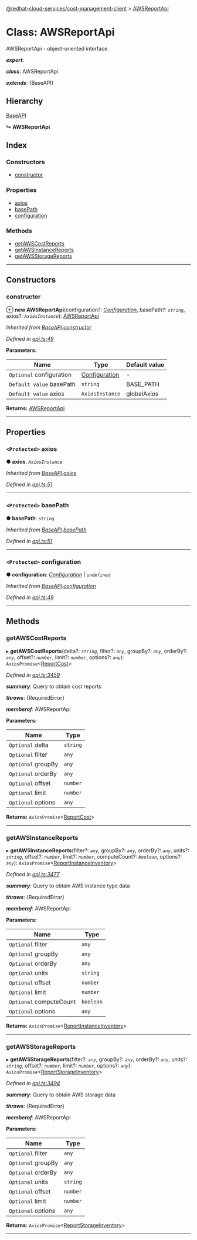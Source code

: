 [@redhat-cloud-services/cost-management-client](../README.md) > [AWSReportApi](../classes/awsreportapi.md)

# Class: AWSReportApi

AWSReportApi - object-oriented interface

*__export__*: 

*__class__*: AWSReportApi

*__extends__*: {BaseAPI}

## Hierarchy

 [BaseAPI](baseapi.md)

**↳ AWSReportApi**

## Index

### Constructors

* [constructor](awsreportapi.md#constructor)

### Properties

* [axios](awsreportapi.md#axios)
* [basePath](awsreportapi.md#basepath)
* [configuration](awsreportapi.md#configuration)

### Methods

* [getAWSCostReports](awsreportapi.md#getawscostreports)
* [getAWSInstanceReports](awsreportapi.md#getawsinstancereports)
* [getAWSStorageReports](awsreportapi.md#getawsstoragereports)

---

## Constructors

<a id="constructor"></a>

###  constructor

⊕ **new AWSReportApi**(configuration?: *[Configuration](configuration.md)*, basePath?: *`string`*, axios?: *`AxiosInstance`*): [AWSReportApi](awsreportapi.md)

*Inherited from [BaseAPI](baseapi.md).[constructor](baseapi.md#constructor)*

*Defined in [api.ts:49](https://github.com/RedHatInsights/javascript-clients/blob/master/packages/cost-management/api.ts#L49)*

**Parameters:**

| Name | Type | Default value |
| ------ | ------ | ------ |
| `Optional` configuration | [Configuration](configuration.md) | - |
| `Default value` basePath | `string` |  BASE_PATH |
| `Default value` axios | `AxiosInstance` |  globalAxios |

**Returns:** [AWSReportApi](awsreportapi.md)

___

## Properties

<a id="axios"></a>

### `<Protected>` axios

**● axios**: *`AxiosInstance`*

*Inherited from [BaseAPI](baseapi.md).[axios](baseapi.md#axios)*

*Defined in [api.ts:51](https://github.com/RedHatInsights/javascript-clients/blob/master/packages/cost-management/api.ts#L51)*

___
<a id="basepath"></a>

### `<Protected>` basePath

**● basePath**: *`string`*

*Inherited from [BaseAPI](baseapi.md).[basePath](baseapi.md#basepath)*

*Defined in [api.ts:51](https://github.com/RedHatInsights/javascript-clients/blob/master/packages/cost-management/api.ts#L51)*

___
<a id="configuration"></a>

### `<Protected>` configuration

**● configuration**: *[Configuration](configuration.md) \| `undefined`*

*Inherited from [BaseAPI](baseapi.md).[configuration](baseapi.md#configuration)*

*Defined in [api.ts:49](https://github.com/RedHatInsights/javascript-clients/blob/master/packages/cost-management/api.ts#L49)*

___

## Methods

<a id="getawscostreports"></a>

###  getAWSCostReports

▸ **getAWSCostReports**(delta?: *`string`*, filter?: *`any`*, groupBy?: *`any`*, orderBy?: *`any`*, offset?: *`number`*, limit?: *`number`*, options?: *`any`*): `AxiosPromise`<[ReportCost](../interfaces/reportcost.md)>

*Defined in [api.ts:3459](https://github.com/RedHatInsights/javascript-clients/blob/master/packages/cost-management/api.ts#L3459)*

*__summary__*: Query to obtain cost reports

*__throws__*: {RequiredError}

*__memberof__*: AWSReportApi

**Parameters:**

| Name | Type |
| ------ | ------ |
| `Optional` delta | `string` |
| `Optional` filter | `any` |
| `Optional` groupBy | `any` |
| `Optional` orderBy | `any` |
| `Optional` offset | `number` |
| `Optional` limit | `number` |
| `Optional` options | `any` |

**Returns:** `AxiosPromise`<[ReportCost](../interfaces/reportcost.md)>

___
<a id="getawsinstancereports"></a>

###  getAWSInstanceReports

▸ **getAWSInstanceReports**(filter?: *`any`*, groupBy?: *`any`*, orderBy?: *`any`*, units?: *`string`*, offset?: *`number`*, limit?: *`number`*, computeCount?: *`boolean`*, options?: *`any`*): `AxiosPromise`<[ReportInstanceInventory](../interfaces/reportinstanceinventory.md)>

*Defined in [api.ts:3477](https://github.com/RedHatInsights/javascript-clients/blob/master/packages/cost-management/api.ts#L3477)*

*__summary__*: Query to obtain AWS instance type data

*__throws__*: {RequiredError}

*__memberof__*: AWSReportApi

**Parameters:**

| Name | Type |
| ------ | ------ |
| `Optional` filter | `any` |
| `Optional` groupBy | `any` |
| `Optional` orderBy | `any` |
| `Optional` units | `string` |
| `Optional` offset | `number` |
| `Optional` limit | `number` |
| `Optional` computeCount | `boolean` |
| `Optional` options | `any` |

**Returns:** `AxiosPromise`<[ReportInstanceInventory](../interfaces/reportinstanceinventory.md)>

___
<a id="getawsstoragereports"></a>

###  getAWSStorageReports

▸ **getAWSStorageReports**(filter?: *`any`*, groupBy?: *`any`*, orderBy?: *`any`*, units?: *`string`*, offset?: *`number`*, limit?: *`number`*, options?: *`any`*): `AxiosPromise`<[ReportStorageInventory](../interfaces/reportstorageinventory.md)>

*Defined in [api.ts:3494](https://github.com/RedHatInsights/javascript-clients/blob/master/packages/cost-management/api.ts#L3494)*

*__summary__*: Query to obtain AWS storage data

*__throws__*: {RequiredError}

*__memberof__*: AWSReportApi

**Parameters:**

| Name | Type |
| ------ | ------ |
| `Optional` filter | `any` |
| `Optional` groupBy | `any` |
| `Optional` orderBy | `any` |
| `Optional` units | `string` |
| `Optional` offset | `number` |
| `Optional` limit | `number` |
| `Optional` options | `any` |

**Returns:** `AxiosPromise`<[ReportStorageInventory](../interfaces/reportstorageinventory.md)>

___

